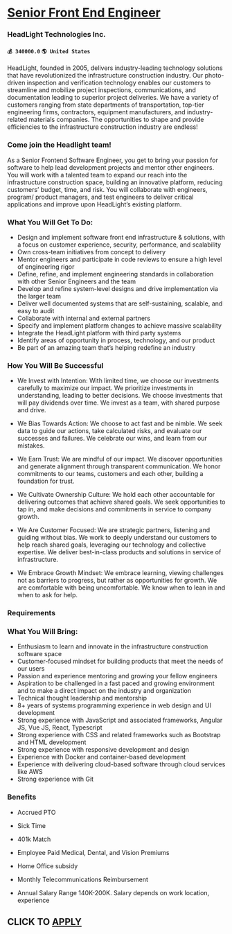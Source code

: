# [Senior Front End Engineer](https://www.remotewlb.com/apply/senior-front-end-engineer-84930)  
### HeadLight Technologies Inc.  
#### `💰 340000.0` `🌎 United States`  

HeadLight, founded in 2005, delivers industry-leading technology solutions that have revolutionized the infrastructure construction industry. Our photo-driven inspection and verification technology enables our customers to streamline and mobilize project inspections, communications, and documentation leading to superior project deliveries. We have a variety of customers ranging from state departments of transportation, top-tier engineering firms, contractors, equipment manufacturers, and industry-related materials companies. The opportunities to shape and provide efficiencies to the infrastructure construction industry are endless!

### Come join the Headlight team!

As a Senior Frontend Software Engineer, you get to bring your passion for software to help lead development projects and mentor other engineers. You will work with a talented team to expand our reach into the infrastructure construction space, building an innovative platform, reducing customers’ budget, time, and risk. You will collaborate with engineers, program/ product managers, and test engineers to deliver critical applications and improve upon HeadLight’s existing platform.

### What You Will Get To Do:

  * Design and implement software front end infrastructure & solutions, with a focus on customer experience, security, performance, and scalability
  * Own cross-team initiatives from concept to delivery
  * Mentor engineers and participate in code reviews to ensure a high level of engineering rigor
  * Define, refine, and implement engineering standards in collaboration with other Senior Engineers and the team
  * Develop and refine system-level designs and drive implementation via the larger team
  * Deliver well documented systems that are self-sustaining, scalable, and easy to audit
  * Collaborate with internal and external partners
  * Specify and implement platform changes to achieve massive scalability
  * Integrate the HeadLight platform with third party systems
  * Identify areas of opportunity in process, technology, and our product
  * Be part of an amazing team that’s helping redefine an industry 

### How You Will Be Successful

  * We Invest with Intention: With limited time, we choose our investments carefully to maximize our impact. We prioritize investments in understanding, leading to better decisions. We choose investments that will pay dividends over time. We invest as a team, with shared purpose and drive.

  * We Bias Towards Action: We choose to act fast and be nimble. We seek data to guide our actions, take calculated risks, and evaluate our successes and failures. We celebrate our wins, and learn from our mistakes.

  * We Earn Trust: We are mindful of our impact. We discover opportunities and generate alignment through transparent communication. We honor commitments to our teams, customers and each other, building a foundation for trust. 

  * We Cultivate Ownership Culture: We hold each other accountable for delivering outcomes that achieve shared goals. We seek opportunities to tap in, and make decisions and commitments in service to company growth.

  * We Are Customer Focused: We are strategic partners, listening and guiding without bias. We work to deeply understand our customers to help reach shared goals, leveraging our technology and collective expertise. We deliver best-in-class products and solutions in service of infrastructure.

  * We Embrace Growth Mindset: We embrace learning, viewing challenges not as barriers to progress, but rather as opportunities for growth. We are comfortable with being uncomfortable. We know when to lean in and when to ask for help.

### Requirements

### What You Will Bring:

  * Enthusiasm to learn and innovate in the infrastructure construction software space
  * Customer-focused mindset for building products that meet the needs of our users
  * Passion and experience mentoring and growing your fellow engineers 
  * Aspiration to be challenged in a fast paced and growing environment and to make a direct impact on the industry and organization
  * Technical thought leadership and mentorship
  * 8+ years of systems programming experience in web design and UI development
  * Strong experience with JavaScript and associated frameworks, Angular JS, Vue JS, React, Typescript 
  * Strong experience with CSS and related frameworks such as Bootstrap and HTML development
  * Strong experience with responsive development and design
  * Experience with Docker and container-based development
  * Experience with delivering cloud-based software through cloud services like AWS
  * Strong experience with Git

### Benefits

  * Accrued PTO
  * Sick Time
  * 401k Match
  * Employee Paid Medical, Dental, and Vision Premiums
  * Home Office subsidy

  * Monthly Telecommunications Reimbursement
  * Annual Salary Range 140K-200K. Salary depends on work location, experience

  
## CLICK TO [APPLY](https://www.remotewlb.com/apply/senior-front-end-engineer-84930)

